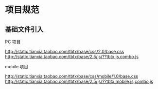 # 项目规范

## 基础文件引入

PC 项目

  http://static.tianxia.taobao.com/tbtx/base/css/2.0/base.css
  http://static.tianxia.taobao.com/tbtx/base/2.5/js/??tbtx.js,combo.js
  
mobile 项目

  http://static.tianxia.taobao.com/tbtx/base/css/mobile/1.0/base.css
  http://static.tianxia.taobao.com/tbtx/base/2.5/js/??tbtx.mobile.js,combo.js
